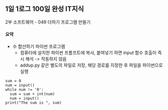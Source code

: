 ## 1일 1로그 100일 완성 IT지식

2부 소프트웨어 - 049 더하기 프로그램 만들기

#### 요약

- 수 합산하기 파이썬 프로그램
  - 컴퓨터에 설치한 파이썬 프롬프트에 복사, 붙여넣기 하면 input 함수 호출이 즉시 해석 -> 작동하지 않음
  - addup.py 같은 별도의 파일로 저장, 해당 경로를 지정한 후 파일을 파이썬으로 실행

```
sum = 0
num = input()
while num != '0':
  sum = sum + int(num)
  num = input()
print("The sum is ", sum)
```
